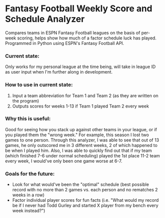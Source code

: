 # Fantasy Football Weekly Score and Schedule Analyzer
Compares teams in ESPN Fantasy Football leagues on the basis of per-week scoring, helps show how much of a factor schedule luck has played. Programmed in Python using ESPN's Fantasy Football API.

### Current state:
Only works for my personal league at the time being, will take in league ID as user input when I'm further along in development.

### How to use in current state:
1. Input a team abbreviation for Team 1 and Team 2 (as they are written on the program)
2. Outputs scores for weeks 1-13 if Team 1 played Team 2 every week

### Why this is useful:
Good for seeing how you stack up against other teams in your league, or if you played them the "wrong week."
For example, this season I lost two games to one person. Through this analyzer, I was able to see that out of 13 games, he only outscored me in 3 different weeks, 2 of which happened to be when I played him.
Also, I was able to quickly find out that if my team (which finished 7-6 under normal scheduling) played the 1st place 11-2 team every week, I would've only been one game worse at 6-7.

### Goals for the future:
- Look for what would've been the "optimal" schedule (best possible record with no more than 2 games vs. each person and no rematches 2 weeks in a row)
- Factor individual player scores for fun facts (i.e. "What would my record be if I never had Todd Gurley and started X player from my bench every week instead?")
